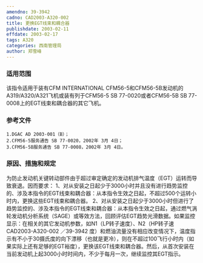 ```yaml
---
amendno: 39-3942
cadno: CAD2003-A320-002
title: 更换EGT线束和耦合器
publishdate: 2003-02-11
effdate: 2003-02-17
tags: A320
categories: 西南管理局
author: 郑雪峰
---
```


### 适用范围 
该指令适用于装有CFM INTERNATIONAL CFM56-5和CFM56-5B发动机的A319/A320/A321飞机或装有列于CFM56-5 SB 77-0020或者CFM56-5B SB 77-0008上的EGT线束和耦合器的其它飞机。

<!--more-->
### 参考文件
    1.DGAC AD 2003-001（B）；
    2.CFM56-5服务通告 SB 77-0020，2002年 3月 4日；
    3.CFM56-5B服务通告 SB 77-0008，2002年 3月 4日。

### 原因、措施和规定 
 为防止发动机关键转动部件由于超过审定确定的发动机排气温度（EGT）运转而导致衰退。因而要求： 
1、对从安装之日起少于3000小时并且没有进行趋势监控的、涉及本指令的EGT线束和耦合器：从本指令生效之日起，不超过500个运转小时内，更换这些EGT线束和耦合器。 
2、对从安装之日起少于3000小时但进行了趋势监控的、涉及本指令的EGT线束和耦合器：从本指令生效之日起，通过燃气涡轮发动机分析系统（SAGE）或等效方法，回顾评估EGT趋势光滑数据。如果监控显示：在相关的其它发动机参数，如N1（LP转子速度）、N2（HP转子速
  CAD2003-A320-002    ／39-3942
度）和燃油流量没有相应改变情况下，温度指示有不小于30摄氏度的向下漂移（也就是更冷），则在不超过100飞行小时内（如果实际上还有足够的EGT裕度），更换该EGT线束和耦合器。然后，从首次安装在当前发动机上起3000小时时间内，不少于每月一次，继续监控其EGT指示。
